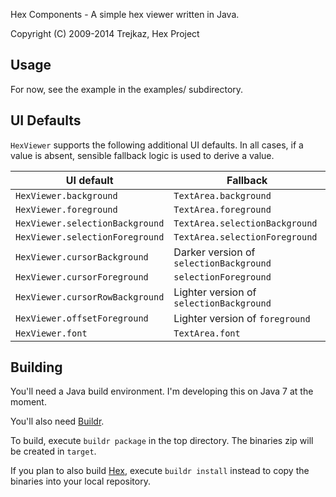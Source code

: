 Hex Components - A simple hex viewer written in Java.

Copyright (C) 2009-2014  Trejkaz, Hex Project


Usage
-----

For now, see the example in the examples/ subdirectory.


UI Defaults
-----------

`HexViewer` supports the following additional UI defaults.
In all cases, if a value is absent, sensible fallback logic is used to derive a value.

| UI default                       | Fallback                                 |
| -------------------------------- | ---------------------------------------- |
| `HexViewer.background`           | `TextArea.background`                    |
| `HexViewer.foreground`           | `TextArea.foreground`                    |
| `HexViewer.selectionBackground`  | `TextArea.selectionBackground`           |
| `HexViewer.selectionForeground`  | `TextArea.selectionForeground`           |
| `HexViewer.cursorBackground`     | Darker version of `selectionBackground`  |
| `HexViewer.cursorForeground`     | `selectionForeground`                    |
| `HexViewer.cursorRowBackground`  | Lighter version of `selectionBackground` |
| `HexViewer.offsetForeground`     | Lighter version of `foreground`          |
| `HexViewer.font`                 | `TextArea.font`                          |


Building
--------

You'll need a Java build environment.  I'm developing this on Java 7 at
the moment.

You'll also need [Buildr][].

To build, execute `buildr package` in the top directory. The binaries zip will
be created in `target`.

If you plan to also build [Hex][], execute `buildr install` instead to copy the
binaries into your local repository.

[Buildr]: http://buildr.apache.org/
[Hex]: https://github.com/trejkaz/hex

